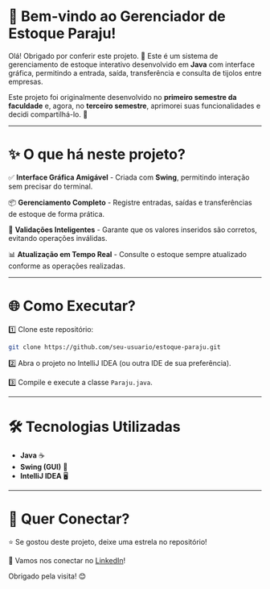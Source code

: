 # 🚀 **Bem-vindo ao Gerenciador de Estoque Paraju!**

Olá! Obrigado por conferir este projeto. 🎉 Este é um sistema de gerenciamento de estoque interativo desenvolvido em **Java** com interface gráfica, permitindo a entrada, saída, transferência e consulta de tijolos entre empresas. 

Este projeto foi originalmente desenvolvido no **primeiro semestre da faculdade** e, agora, no **terceiro semestre**, aprimorei suas funcionalidades e decidi compartilhá-lo. 🚀

---

# ✨ O que há neste projeto?

✅ **Interface Gráfica Amigável** - Criada com **Swing**, permitindo interação sem precisar do terminal.

📦 **Gerenciamento Completo** - Registre entradas, saídas e transferências de estoque de forma prática.

🔄 **Validações Inteligentes** - Garante que os valores inseridos são corretos, evitando operações inválidas.

📊 **Atualização em Tempo Real** - Consulte o estoque sempre atualizado conforme as operações realizadas.

---

# 🌐 Como Executar?

1️⃣ Clone este repositório:  
   ```bash
   git clone https://github.com/seu-usuario/estoque-paraju.git
   ```
2️⃣ Abra o projeto no IntelliJ IDEA (ou outra IDE de sua preferência).

3️⃣ Compile e execute a classe `Paraju.java`.

---

# 🛠 Tecnologias Utilizadas

- **Java** ☕
- **Swing (GUI)** 🎨
- **IntelliJ IDEA** 🖥️

---

# 💬 Quer Conectar?

⭐ Se gostou deste projeto, deixe uma estrela no repositório!

🔗 Vamos nos conectar no [LinkedIn]([https://www.linkedin.com/in/seu-perfil/](https://www.linkedin.com/in/j%C3%BAlia-pimentel-449023288/))!

Obrigado pela visita! 😊

